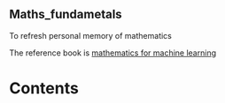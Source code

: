 ## Maths_fundametals
To refresh personal memory of mathematics

The reference book is [mathematics for machine learning](https://www.amazon.com/Mathematics-Machine-Learning-Peter-Deisenroth/dp/110845514X/ref=sr_1_1?dchild=1&keywords=mathematics+for+machine+learning&qid=1627104017&sr=8-1)

# Contents 
